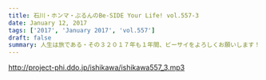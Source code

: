 ```yaml
---
title: 石川・ホンマ・ぶるんのBe-SIDE Your Life! vol.557-3
date: January 12, 2017
tags: ['2017', 'January 2017', 'vol.557']
draft: false
summary: 人生は旅である・その３２０１７年も１年間、ビーサイをよろしくお願いします！ SAITO
---
```


http://project-phi.ddo.jp/ishikawa/ishikawa557_3.mp3
